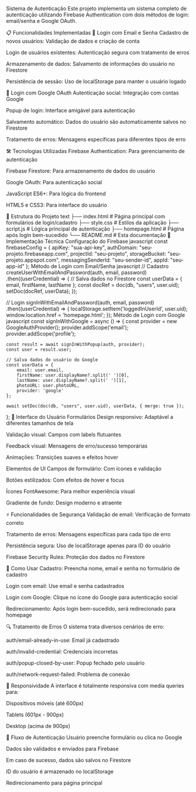 Sistema de Autenticação
Este projeto implementa um sistema completo de autenticação utilizando Firebase Authentication com dois métodos de login: email/senha e Google OAuth.

📋 Funcionalidades Implementadas
🔐 Login com Email e Senha
Cadastro de novos usuários: Validação de dados e criação de conta

Login de usuários existentes: Autenticação segura com tratamento de erros

Armazenamento de dados: Salvamento de informações do usuário no Firestore

Persistência de sessão: Uso de localStorage para manter o usuário logado

🔵 Login com Google OAuth
Autenticação social: Integração com contas Google

Popup de login: Interface amigável para autenticação

Salvamento automático: Dados do usuário são automaticamente salvos no Firestore

Tratamento de erros: Mensagens específicas para diferentes tipos de erro

🛠️ Tecnologias Utilizadas
Firebase Authentication: Para gerenciamento de autenticação

Firebase Firestore: Para armazenamento de dados do usuário

Google OAuth: Para autenticação social

JavaScript ES6+: Para lógica do frontend

HTML5 e CSS3: Para interface do usuário

📁 Estrutura do Projeto
text
├── index.html          # Página principal com formulários de login/cadastro
├── style.css           # Estilos da aplicação
├── script.js           # Lógica principal de autenticação
├── homepage.html       # Página após login bem-sucedido
└── README.md          # Esta documentação
🔧 Implementação Técnica
Configuração do Firebase
javascript
const firebaseConfig = {
    apiKey: "sua-api-key",
    authDomain: "seu-projeto.firebaseapp.com",
    projectId: "seu-projeto",
    storageBucket: "seu-projeto.appspot.com",
    messagingSenderId: "seu-sender-id",
    appId: "seu-app-id"
};
Método de Login com Email/Senha
javascript
// Cadastro
createUserWithEmailAndPassword(auth, email, password)
    .then((userCredential) => {
        // Salva dados no Firestore
        const userData = { email, firstName, lastName };
        const docRef = doc(db, "users", user.uid);
        setDoc(docRef, userData);
    });

// Login
signInWithEmailAndPassword(auth, email, password)
    .then((userCredential) => {
        localStorage.setItem('loggedInUserId', user.uid);
        window.location.href = 'homepage.html';
    });
Método de Login com Google
javascript
const signInWithGoogle = async () => {
    const provider = new GoogleAuthProvider();
    provider.addScope('email');
    provider.addScope('profile');
    
    const result = await signInWithPopup(auth, provider);
    const user = result.user;
    
    // Salva dados do usuário do Google
    const userData = {
        email: user.email,
        firstName: user.displayName?.split(' ')[0],
        lastName: user.displayName?.split(' ')[1],
        photoURL: user.photoURL,
        provider: 'google'
    };
    
    await setDoc(doc(db, "users", user.uid), userData, { merge: true });
};
🎨 Interface do Usuário
Formulários
Design responsivo: Adaptável a diferentes tamanhos de tela

Validação visual: Campos com labels flutuantes

Feedback visual: Mensagens de erro/sucesso temporárias

Animações: Transições suaves e efeitos hover

Elementos de UI
Campos de formulário: Com ícones e validação

Botões estilizados: Com efeitos de hover e focus

Ícones FontAwesome: Para melhor experiência visual

Gradiente de fundo: Design moderno e atraente

⚡ Funcionalidades de Segurança
Validação de email: Verificação de formato correto

Tratamento de erros: Mensagens específicas para cada tipo de erro

Persistência segura: Uso de localStorage apenas para ID do usuário

Firebase Security Rules: Proteção dos dados no Firestore

🚀 Como Usar
Cadastro: Preencha nome, email e senha no formulário de cadastro

Login com email: Use email e senha cadastrados

Login com Google: Clique no ícone do Google para autenticação social

Redirecionamento: Após login bem-sucedido, será redirecionado para homepage

🔍 Tratamento de Erros
O sistema trata diversos cenários de erro:

auth/email-already-in-use: Email já cadastrado

auth/invalid-credential: Credenciais incorretas

auth/popup-closed-by-user: Popup fechado pelo usuário

auth/network-request-failed: Problema de conexão

📱 Responsividade
A interface é totalmente responsiva com media queries para:

Dispositivos móveis (até 600px)

Tablets (601px - 900px)

Desktop (acima de 900px)

🔄 Fluxo de Autenticação
Usuário preenche formulário ou clica no Google

Dados são validados e enviados para Firebase

Em caso de sucesso, dados são salvos no Firestore

ID do usuário é armazenado no localStorage

Redirecionamento para página principal